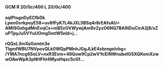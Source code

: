 #### GCM R 20/0c/400 L 20/0c/400
**sqIPtsgnDyECfbDk**<br/>**LpenGvrkpoyE58+uv8fFyK7L4kJXL5BSq4r8rEAfsAU=**<br/>**AMtSGshgdMnEvqCx+mB5zGVWywjAm9v2yzO6NQ7BA9iDuCicA2j8/xZuPTpyJu5VYuUOmg5mtW5nld+j...**<br/><br/>
**rQQxL3mXaGomtn3e**<br/>**TlgmfWBU7NVpovQLk0WQpPMnhJGgJLkE4xbregolvbg=**<br/>**/YMA7ncg6SoLV+nxR3Evm+48Qow9Cp2wVYcEiNWnubeIGSXQKemXzwwOAwWpA3pNHFht4MyuHqxc5cGf...**